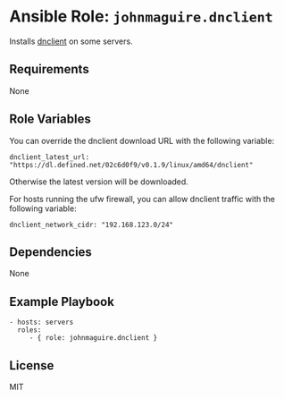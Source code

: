 Ansible Role: `johnmaguire.dnclient`
=========

Installs [dnclient](https://defined.net) on some servers.

Requirements
------------

None

Role Variables
--------------

You can override the dnclient download URL with the following variable:

```
dnclient_latest_url: "https://dl.defined.net/02c6d0f9/v0.1.9/linux/amd64/dnclient"
```

Otherwise the latest version will be downloaded.

For hosts running the ufw firewall, you can allow dnclient traffic with the following variable:

```
dnclient_network_cidr: "192.168.123.0/24"
```

Dependencies
------------

None

Example Playbook
----------------

    - hosts: servers
      roles:
         - { role: johnmaguire.dnclient }

License
-------

MIT
